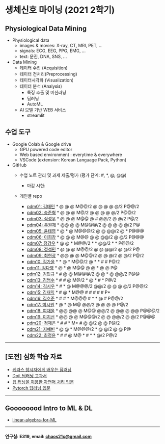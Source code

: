 # 생체신호 마이닝 (2021 2학기)

## Physiological Data Mining
* Physiological data
  - images & movies: X-ray, CT, MRI, PET, ...
  - signals: ECG, EEG, PPG, EMG, ...
  - text: 문진, DNA, SNS, ...
* Data Mining
  - 데이터 수집 (Acquisition)
  - 데이터 전처리(Preprocessing)
  - 데이터시각화 (Visualization)
  - 데이터 분석 (Analysis)
    * 특징 추출 및 머신러닝
    * 딥러닝
    * AutoML
  - AI 모델 기반 WEB 서비스
    * streamlit
    
## 수업 도구
* Google Colab & Google drive
  - GPU powered code editor
  - Web based environment : everytime & everywhere
  - VSCode (extension: Korean Language Pack, Python)
* GitHub
  - 수업 노트 관리 및 과제 제출/평가 (평가 단계: #, *, @, @@)
    * 마감 시한: 
    
  - 개인별 repo  
    * [pdm01: 김태민](https://github.com/KTM001/PDM01) * @ @ @ M@@/2 @ @ @ @ @/2 P@@/2
    * [pdm02: 송준혁](https://github.com/916jun/pdm02) * @ @ @ M@/2 @ @ @ @ @/2 P@@/2
    * [pdm03: 심성우](https://github.com/pdm03/pdm03) * @ @ @ M@@ @ # @@/2 @ @/2 P@/2
    * [pdm04: 우원재](https://github.com/SALRIGO/pdm04) * @@ @ @ M@@@/2 @ @ @ @ @/2 P@
    * [pdm05: 윤태영](https://github.com/xodud5654/PDM05) * @ * @ M@@@/2 @ @ @@/2 @ * P@@@
    * [pdm06: 이희창](https://github.com/Hee0305/PDM06) * @ @ @ M@@ @ @ @@/2 @ @/2 P@@@
    * [pdm07: 정강우](https://github.com/junggangwo/pdm07) * @ @ * M@@/2 * * @@/2 * * P@@/2
    * [pdm08: 정석민](https://github.com/seokmin1/PDM08) * @ @ @ M@@/2 @ @ @@/2 @ @/2 P@
    * [pdm09: 최현광](https://github.com/choihyungwang/pdm09) * @@ @ @ M@@/2 @ @ @/2 @ @/2 P@/2
    * [pdm10: 김가윤](https://github.com/20193253/pdm10) * * @ * M@@/2 @ * * # # P@/2
    * [pdm11: 김다영](https://github.com/dayeong918/pdm011) * @ * @ M@@ @ @ * @ @ P@
    * [pdm12: 김민규](https://github.com/Skystar728/pdm12) * # @ @ M@@@/2 @ @ * @ @@/2 P@@
    * [pdm13: 김범수](https://github.com/bum3632/pdm13) * # # @ M@/2 * @ * # * P@/2
    * [pdm14: 김시우](https://github.com/loosiu/pdm14) * # * @ M@@@/2 @@/2 @ @ @ @/2 P@@/2
    * [pdm15: 김재익](https://github.com/kim0129s/pdm15) * # @ * M@@ # # # # # P*
    * [pdm16: 김호준](https://github.com/hojoooon/PDM16) * # # * M@@@ # * * @ # P@@/2
    * [pdm17: 박시원](https://github.com/w2j1y12/pdm17) * @ * @ M@ @@/2 @ @ @ @ P@/2
    * [pdm18: 여채윤](https://github.com/ducodbs0516/pdm18) * @@ @@ @ M@@ @@/2 @ @@ @ @@ P@@@/2
    * [pdm19: 이지선](https://github.com/jiseon0516/pdm19) * @@ @ @ M@@@/2 @ @ @@/2 @ @/2 P@@@
    * [pdm20: 정재은](https://github.com/joung-jaeeun/pdm20) * # # * M* # @ @/2 @ @ P@/2
    * [pdm21: 지예빈](https://github.com/Obliqueflo/PDM21) * @ @ * M@@@/2 * @ @/2 @ @ P@
    * [pdm22: 최정윤](https://github.com/yoon0411/pdm22) * # # @ M@ * # * * @/2 P@/2
 ---
 
 ## [도전] 심화 학습 자료

 - [케라스 창시자에게 배우는 딥러닝](https://github.com/rickiepark/deep-learning-with-python-notebooks) 
 - [Doit 딥러닝 교과서](http://easyspub.co.kr/20_Menu/BookView/472/PUB) 
 - [딥 러닝을 이용한 자연어 처리 입문](https://wikidocs.net/book/2155)
 - [Pytorch 딥러닝 입문](https://github.com/Justin-A/DeepLearning101)  
 ---
 ## Goooooood Intro to ML & DL
 - [linear-algebra-for-ML](https://www.freecodecamp.org/news/how-machine-learning-leverages-linear-algebra-to-optimize-model-trainingwhy-you-should-learn-the-fundamentals-of-linear-algebra/)
 ---
 
  #### 연구실: E319, email: chaos21c@gmail.com
 
